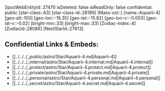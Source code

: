 ﻿---
location: [-15.82,-16.35,100]
type: Station
tags:
- astro/Star

---
SpocWebEntityId: 27470
isDeleted: false
isReadOnly: false
confidential: public
[star-class::A3]
[star-class-id::28189]
[Mass-sol::]
[name::Aquarii-4]
[geo-alt::100]
[geo-lon::-16.35]
[geo-lat::-15.82]
[geo-lon-v::-0.003]
[geo-lat-v::-0.02]
[bright-min::33]
[bright-max::33]
[Zodiac-index::4]
[ZodiacId::28086]
[NextStarId::27613]



## Confidential Links & Embeds: 
- [[../../../_public/astro/Star/Aquarii-4.md|Aquarii-4]] 
- [[../../../_internal/astro/Star/Aquarii-4.internal.md|Aquarii-4.internal]] 
- [[../../../_protect/astro/Star/Aquarii-4.protect.md|Aquarii-4.protect]] 
- [[../../../_private/astro/Star/Aquarii-4.private.md|Aquarii-4.private]] 
- [[../../../_personal/astro/Star/Aquarii-4.personal.md|Aquarii-4.personal]] 
- [[../../../_secret/astro/Star/Aquarii-4.secret.md|Aquarii-4.secret]]

